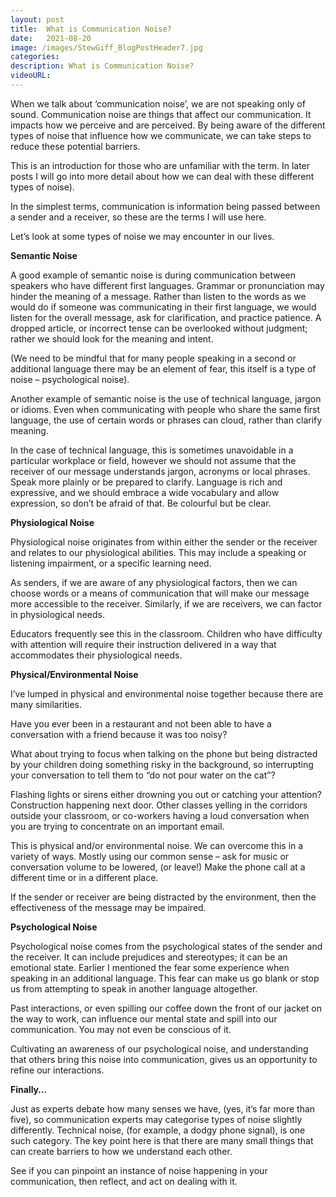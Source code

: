 ```yaml
---
layout: post
title:  What is Communication Noise?
date:   2021-08-20
image: /images/StewGiff_BlogPostHeader7.jpg
categories: 
description: What is Communication Noise?
videoURL:
---
```

When we talk about ‘communication noise’, we are not speaking only of sound.  Communication noise are things that affect our communication. It impacts how we perceive and are perceived. By being aware of the different types of noise that influence how we communicate, we can take steps to reduce these potential barriers. 

This is an introduction for those who are unfamiliar with the term. In later posts I will go into more detail about how we can deal with these different types of noise).

In the simplest terms, communication is information being passed between a sender and a receiver, so these are the terms I will use here.

Let’s look at some types of noise we may encounter in our lives.

**Semantic Noise**

A good example of semantic noise is during communication between speakers who have different first languages. Grammar or pronunciation may hinder the meaning of a message. Rather than listen to the words as we would do if someone was communicating in their first language, we would listen for the overall message, ask for clarification, and practice patience. A dropped article, or incorrect tense can be overlooked without judgment; rather we should look for the meaning and intent.

(We need to be mindful that for many people speaking in a second or additional language there may be an element of fear, this itself is a type of noise – psychological noise).

Another example of semantic noise is the use of technical language, jargon or idioms. Even when communicating with people who share the same first language, the use of certain words or phrases can cloud, rather than clarify meaning. 

In the case of technical language, this is sometimes unavoidable in a particular workplace or field, however we should not assume that the receiver of our message understands jargon, acronyms or local phrases. Speak more plainly or be prepared to clarify.  Language is rich and expressive, and we should embrace a wide vocabulary and allow expression, so don’t be afraid of that. Be colourful but be clear.


**Physiological Noise**

Physiological noise originates from within either the sender or the receiver and relates to our physiological abilities. This may include a speaking or listening impairment, or a specific learning need. 

As senders, if we are aware of any physiological factors, then we can choose words or a means of communication that will make our message more accessible to the receiver. Similarly, if we are receivers, we can factor in physiological needs. 

Educators frequently see this in the classroom. Children who have difficulty with attention will require their instruction delivered in a way that accommodates their physiological needs.


**Physical/Environmental Noise**

I’ve lumped in physical and environmental noise together because there are many similarities.

Have you ever been in a restaurant and not been able to have a conversation with a friend because it was too noisy?

What about trying to focus when talking on the phone but being distracted by your children doing something risky in the background, so interrupting your conversation to tell them to “do not pour water on the cat”? 

Flashing lights or sirens either drowning you out or catching your attention? Construction happening next door. Other classes yelling in the corridors outside your classroom, or co-workers having a loud conversation when you are trying to concentrate on an important email.

This is physical and/or environmental noise. We can overcome this in a variety of ways. Mostly using our common sense – ask for music or conversation volume to be lowered, (or leave!) Make the phone call at a different time or in a different place.

If the sender or receiver are being distracted by the environment, then the effectiveness of the message may be impaired.

**Psychological Noise**

Psychological noise comes from the psychological states of the sender and the receiver.  It can include prejudices and stereotypes; it can be an emotional state. Earlier I mentioned the fear some experience when speaking in an additional language. This fear can make us go blank or stop us from attempting to speak in another language altogether.

Past interactions, or even spilling our coffee down the front of our jacket on the way to work, can influence our mental state and spill into our communication. You may not even be conscious of it. 

Cultivating an awareness of our psychological noise, and understanding that others bring this noise into communication, gives us an opportunity to refine our interactions.

**Finally…**

Just as experts debate how many senses we have, (yes, it’s far more than five), so communication experts may categorise types of noise slightly differently. Technical noise, (for example, a dodgy phone signal), is one such category. The key point here is that there are many small things that can create barriers to how we understand each other.

See if you can pinpoint an instance of noise happening in your communication, then reflect, and act on dealing with it.
